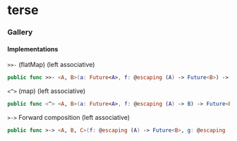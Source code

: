 # terse


### Gallery



#### Implementations

`>>-` (flatMap) (left associative)
```swift
public func >>- <A, B>(a: Future<A>, f: @escaping (A) -> Future<B>) -> Future<B> 
```

`<^>` (map) (left associative)
```swift
public func <^> <A, B>(a: Future<A>, f: @escaping (A) -> B) -> Future<B> {
```

`>->` Forward composition (left associative)

```swift
public func >-> <A, B, C>(f: @escaping (A) -> Future<B>, g: @escaping (B) -> Future<C>) -> (A) -> Future<C> {
```





